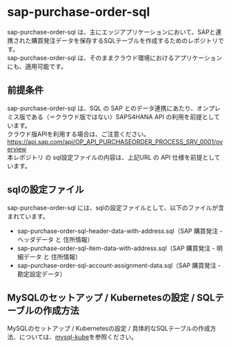 # sap-purchase-order-sql 

sap-purchase-order-sql は、主にエッジアプリケーションにおいて、SAPと連携された購買発注データを保存するSQLテーブルを作成するためのレポジトリです。  
sap-purchase-order-sql は、そのままクラウド環境におけるアプリケーションにも、適用可能です。  

## 前提条件  
sap-purchase-order-sql は、SQL の SAP とのデータ連携にあたり、オンプレミス版である（＝クラウド版ではない）SAPS4HANA API の利用を前提としています。  
クラウド版APIを利用する場合は、ご注意ください。  
https://api.sap.com/api/OP_API_PURCHASEORDER_PROCESS_SRV_0001/overview     
本レポジトリ の sql設定ファイルの内容は、上記URL の API 仕様を前提としています。    

## sqlの設定ファイル

sap-purchase-order-sql には、sqlの設定ファイルとして、以下のファイルが含まれています。  

* sap-purchase-order-sql-header-data-with-address.sql（SAP 購買発注 - ヘッダデータ と 住所情報）  
* sap-purchase-order-sql-item-data-with-address.sql（SAP 購買発注 - 明細データ と 住所情報）  
* sap-purchase-order-sql-account-assignment-data.sql（SAP 購買発注 - 勘定設定データ）  

## MySQLのセットアップ / Kubernetesの設定 / SQLテーブルの作成方法

MySQLのセットアップ / Kubernetesの設定 / 具体的なSQLテーブルの作成方法、については、[mysql-kube](https://github.com/latonaio/mysql-kube)を参照ください。




